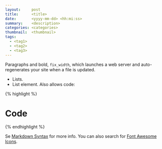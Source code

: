 ```yaml
---
layout:     post
title:      <title>
date:       <yyyy-mm-dd> <hh:mi:ss>
summary:    <description>
categories: <categories>
thumbnail:  <thumbnail>
tags:
  - <tag1>
  - <tag2>
  - <tag3>
---
```


Paragraphs and bold,  `fix_width`, which
launches a web server and auto-regenerates your site when a file is updated.

* Lists.
* List element.
Also allows code:

{% highlight <lang> %}
# Code
{% endhighlight %}

Se [Markdown Syntax][markdown] for more info. You can also search for [Font
Awesome Icons][search-fa].

[markdown]: http://daringfireball.net/projects/markdown/syntax
[search-fa]: http://fortawesome.github.io/Font-Awesome/icons/

